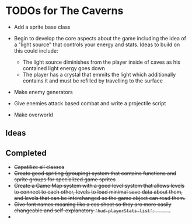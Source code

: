 # TODOs for The Caverns

* Add a sprite base class

* Begin to develop the core aspects about the game including the idea of a "light source" that controls your energy and stats. Ideas to build on this could include:
    * The light source diminishes from the player inside of caves as his contained light energy goes down
    * The player has a crystal that emmits the light which additionally contains it and must be refilled by travelling to the surface
* Make enemy generators
* Give enemies attack based combat and write a projectile script
* Make overworld

## Ideas







## Completed
* ~~Capatilize all classes~~
* ~~Create good spriting (grouping) system that contains functions and sprite groups for specialized game sprites~~
* ~~Create a Game Map system with a good level system that allows levels to connect to each other, levels to load minimal save data about them, and levels that can be interchanged so the game object can read them.~~
*  ~~Give font names meaning like a css sheet so they are more easily changeable and self-explanatory `'hud-playerStats-list': . . .`~~
*
